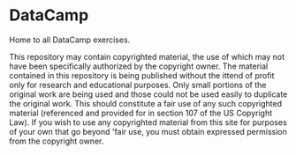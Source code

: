 # DataCamp

Home to all DataCamp exercises.

This repository may contain copyrighted material, the use of which may not have been specifically authorized by the copyright owner. 
The material contained in this repository is being published without the ittend of profit only for research and educational purposes. 
Only small portions of the original work are being used and those could not be used easily to duplicate the original work.
This should constitute a fair use of any such copyrighted material (referenced and provided for in section 107 of the US Copyright Law).
If you wish to use any copyrighted material from this site for purposes of your own that go beyond 'fair use, you must obtain expressed permission from the copyright owner.
